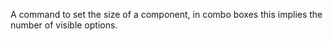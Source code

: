 A command to set the size of a component, in combo boxes this implies the number of visible options.